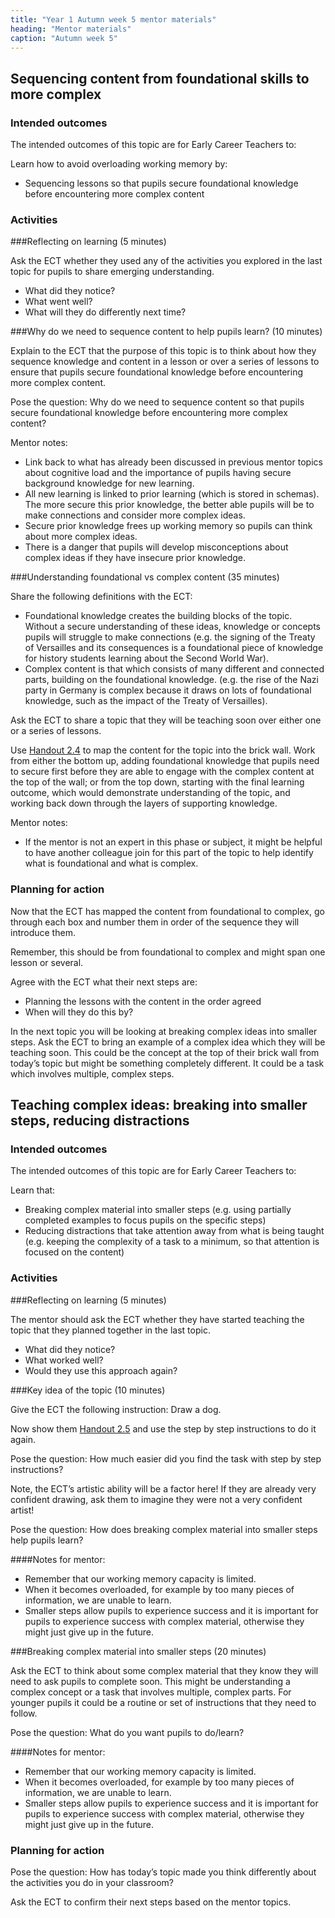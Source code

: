 ```yaml
---
title: "Year 1 Autumn week 5 mentor materials"
heading: "Mentor materials"
caption: "Autumn week 5"
---
```


## Sequencing content from foundational skills to more complex

### Intended outcomes

The intended outcomes of this topic are for Early Career Teachers to:

Learn how to avoid overloading working memory by:

- Sequencing lessons so that pupils secure foundational knowledge before encountering more complex content

### Activities

###Reflecting on learning (5 minutes)

Ask the ECT whether they used any of the activities you explored in the last topic for pupils to share emerging understanding.

- What did they notice?
- What went well?
- What will they do differently next time?

###Why do we need to sequence content to help pupils learn? (10 minutes)

Explain to the ECT that the purpose of this topic is to think about how they sequence knowledge and content in a lesson or over a series of lessons to ensure that pupils secure foundational knowledge before encountering more complex content.

Pose the question:
Why do we need to sequence content so that pupils secure foundational knowledge before encountering more complex content?

Mentor notes:

- Link back to what has already been discussed in previous mentor topics about cognitive load and the importance of pupils having secure background knowledge for new learning.
- All new learning is linked to prior learning (which is stored in schemas). The more secure this prior knowledge, the better able pupils will be to make connections and consider more complex ideas.
- Secure prior knowledge frees up working memory so pupils can think about more complex ideas.
- There is a danger that pupils will develop misconceptions about complex ideas if they have insecure prior knowledge.

###Understanding foundational vs complex content (35 minutes)

Share the following definitions with the ECT:

- Foundational knowledge creates the building blocks of the topic. Without a secure understanding of these ideas, knowledge or concepts pupils will struggle to make connections (e.g. the signing of the Treaty of Versailles and its consequences is a foundational piece of knowledge for history students learning about the Second World War).
- Complex content is that which consists of many different and connected parts, building on the foundational knowledge. (e.g. the rise of the Nazi party in Germany is complex because it draws on lots of foundational knowledge, such as the impact of the Treaty of Versailles).

Ask the ECT to share a topic that they will be teaching soon over either one or a series of lessons.

Use [Handout 2.4](/assets/materials/edt-Block-2-mentor-handout-2.4.pdf) to map the content for the topic into the brick wall. Work from either the bottom up, adding foundational knowledge that pupils need to secure first before they are able to engage with the complex content at the top of the wall; or from the top down, starting with the final learning outcome, which would demonstrate understanding of the topic, and working back down through the layers of supporting knowledge.

Mentor notes:

- If the mentor is not an expert in this phase or subject, it might be helpful to have another colleague join for this part of the topic to help identify what is foundational and what is complex.

### Planning for action

Now that the ECT has mapped the content from foundational to complex, go through each box and number them in order of the sequence they will introduce them.

Remember, this should be from foundational to complex and might span one lesson or several.

Agree with the ECT what their next steps are:

- Planning the lessons with the content in the order agreed
- When will they do this by?

In the next topic you will be looking at breaking complex ideas into smaller steps. Ask the ECT to bring an example of a complex idea which they will be teaching soon. This could be the concept at the top of their brick wall from today’s topic but might be something completely different. It could be a task which involves multiple, complex steps.

## Teaching complex ideas: breaking into smaller steps, reducing distractions

### Intended outcomes

The intended outcomes of this topic are for Early Career Teachers to:

Learn that:

- Breaking complex material into smaller steps (e.g. using partially completed examples to focus pupils on the specific steps)
- Reducing distractions that take attention away from what is being taught (e.g. keeping the complexity of a task to a minimum, so that attention is focused on the content)

### Activities

###Reflecting on learning (5 minutes)

The mentor should ask the ECT whether they have started teaching the topic that they planned together in the last topic.

- What did they notice?
- What worked well?
- Would they use this approach again?

###Key idea of the topic (10 minutes)

Give the ECT the following instruction: Draw a dog.

Now show them [Handout 2.5](/assets/materials/edt-Block-2-mentor-handout-2.5.pdf) and use the step by step instructions to do it again.

Pose the question: How much easier did you find the task with step by step instructions?

Note, the ECT’s artistic ability will be a factor here! If they are already very confident drawing, ask them to imagine they were not a very confident artist!

Pose the question: How does breaking complex material into smaller steps help pupils learn?

####Notes for mentor:

- Remember that our working memory capacity is limited.
- When it becomes overloaded, for example by too many pieces of information, we are unable to learn.
- Smaller steps allow pupils to experience success and it is important for pupils to experience success with complex material, otherwise they might just give up in the future.

###Breaking complex material into smaller steps (20 minutes)

Ask the ECT to think about some complex material that they know they will need to ask pupils to complete soon. This might be understanding a complex concept or a task that involves multiple, complex parts. For younger pupils it could be a routine or set of instructions that they need to follow.

Pose the question: What do you want pupils to do/learn?

####Notes for mentor:

- Remember that our working memory capacity is limited.
- When it becomes overloaded, for example by too many pieces of information, we are unable to learn.
- Smaller steps allow pupils to experience success and it is important for pupils to experience success with complex material, otherwise they might just give up in the future.

### Planning for action

Pose the question: How has today’s topic made you think differently about the activities you do in your classroom?

Ask the ECT to confirm their next steps based on the mentor topics.
